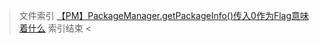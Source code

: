 > 文件索引
[【PM】PackageManager.getPackageInfo()传入0作为Flag意味着什么](【PM】PackageManager.getPackageInfo()传入0作为Flag意味着什么)
索引结束 <